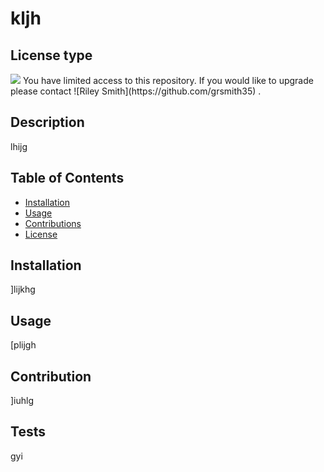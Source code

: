 
# kljh
## License type

<img src="https://img.shields.io/static/v1?label=LICENSE&message=Free&color=success" />
You have limited access to this repository. If you would like to upgrade please contact
![Riley Smith](https://github.com/grsmith35) .
        
## Description
lhijg

## Table of Contents
* [Installation](#installation)
* [Usage](#usage)
* [Contributions](#contributions)
* [License](#license-type)
    
## Installation
]lijkhg
## Usage
[plijgh
## Contribution
]iuhlg
## Tests
gyi
    